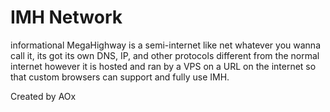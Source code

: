 # IMH Network
informational MegaHighway is a semi-internet like net whatever you wanna call it, its got its own DNS, IP, and other protocols different from the normal internet however it is hosted and ran by a VPS on a URL on the internet so that custom browsers can support and fully use IMH.

Created by AOx
